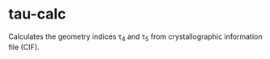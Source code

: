 # tau-calc
Calculates the geometry indices τ<sub>4</sub> and τ<sub>5</sub> from crystallographic information file (CIF).
